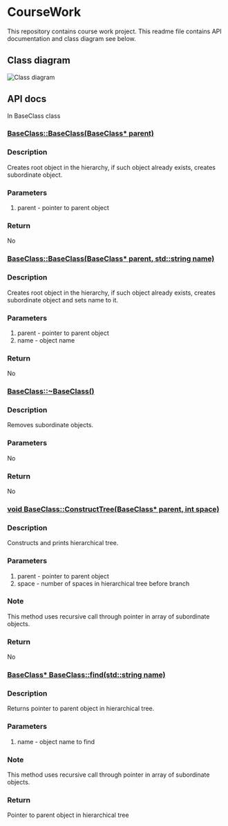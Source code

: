 # CourseWork
This repository contains course work project. This readme file contains API documentation and class diagram see below.

## Class diagram
![Class diagram](https://github.com/Pirate1953/CourseWork/blob/master/images/class_diagram.png)

## API docs
In BaseClass class
### [BaseClass::BaseClass(BaseClass* parent)](https://github.com/Pirate1953/CourseWork/blob/master/Working_with_objects/BaseClass.cpp#L3)
### Description
Creates root object in the hierarchy, if such object already exists, creates subordinate object.
### Parameters
1. parent	- pointer to parent object 
### Return
No

### [BaseClass::BaseClass(BaseClass* parent, std::string name)](https://github.com/Pirate1953/CourseWork/blob/master/Working_with_objects/BaseClass.cpp#L13)
### Description
Creates root object in the hierarchy, if such object already exists, creates subordinate object and sets name to it.
### Parameters
1. parent	- pointer to parent object 
2. name	- object name 
### Return
No

### [BaseClass::~BaseClass()](https://github.com/Pirate1953/CourseWork/blob/master/Working_with_objects/BaseClass.cpp#L23)
### Description
Removes subordinate objects.
### Parameters
No
### Return
No

### [void BaseClass::ConstructTree(BaseClass* parent, int space)](https://github.com/Pirate1953/CourseWork/blob/master/Working_with_objects/BaseClass.cpp#L86)
### Description
Constructs and prints hierarchical tree.
### Parameters
1. parent	- pointer to parent object 
2. space	- number of spaces in hierarchical tree before branch 
### Note
This method uses recursive call through pointer in array of subordinate objects.
### Return
No

### [BaseClass* BaseClass::find(std::string name)](https://github.com/Pirate1953/CourseWork/blob/master/Working_with_objects/BaseClass.cpp#L65)
### Description
Returns pointer to parent object in hierarchical tree.
### Parameters
1. name	- object name to find
### Note
This method uses recursive call through pointer in array of subordinate objects.
### Return
Pointer to parent object in hierarchical tree 
